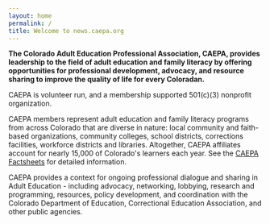 ```yaml
---
layout: home
permalink: /
title: Welcome to news.caepa.org
---
```


**The Colorado Adult Education Professional Association, CAEPA, provides leadership to the field of adult education and family literacy by offering opportunities for professional development, advocacy, and resource sharing to improve the quality of life for every Coloradan.**

CAEPA is volunteer run, and a membership supported <nobr>501(c)(3)</nobr> nonprofit organization.

CAEPA members represent adult education and family literacy programs from across Colorado that are diverse in nature: local community and faith-based organizations, community colleges, school districts, corrections facilities, workforce districts and libraries. Altogether, CAEPA affiliates account for nearly 15,000 of Colorado's learners each year. See the [CAEPA Factsheets](http://www.caepa.org/factsheets) for detailed information.

CAEPA provides a context for ongoing professional dialogue and sharing in Adult Education - including advocacy, networking, lobbying, research and programming, resources, policy development, and coordination with the Colorado Department of Education, Correctional Education Association, and other public agencies.
